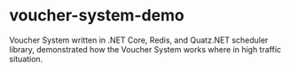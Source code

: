 # voucher-system-demo
Voucher System written in .NET Core, Redis, and Quatz.NET scheduler library, demonstrated how the Voucher System works where in high traffic situation.
